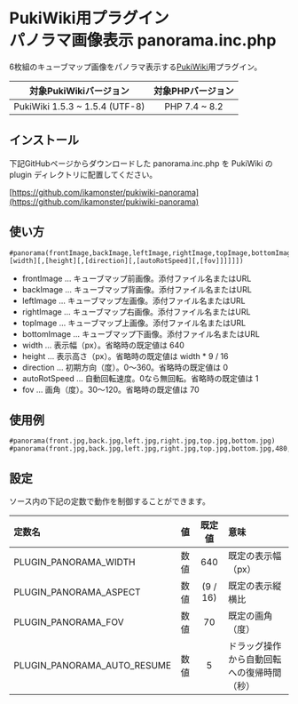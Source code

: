 # PukiWiki用プラグイン<br>パノラマ画像表示 panorama.inc.php

6枚組のキューブマップ画像をパノラマ表示する[PukiWiki](https://pukiwiki.osdn.jp/)用プラグイン。

|対象PukiWikiバージョン|対象PHPバージョン|
|:---:|:---:|
|PukiWiki 1.5.3 ~ 1.5.4 (UTF-8)|PHP 7.4 ~ 8.2|

## インストール

下記GitHubページからダウンロードした panorama.inc.php を PukiWiki の plugin ディレクトリに配置してください。

[https://github.com/ikamonster/pukiwiki-panorama](https://github.com/ikamonster/pukiwiki-panorama)

## 使い方

```
#panorama(frontImage,backImage,leftImage,rightImage,topImage,bottomImage[,[width][,[height][,[direction][,[autoRotSpeed][,[fov]]]]]])
```

* frontImage … キューブマップ前画像。添付ファイル名またはURL
* backImage … キューブマップ背画像。添付ファイル名またはURL
* leftImage … キューブマップ左画像。添付ファイル名またはURL
* rightImage … キューブマップ右画像。添付ファイル名またはURL
* topImage … キューブマップ上画像。添付ファイル名またはURL
* bottomImage … キューブマップ下画像。添付ファイル名またはURL
* width … 表示幅（px）。省略時の既定値は 640
* height … 表示高さ（px）。省略時の既定値は width * 9 / 16
* direction … 初期方向（度）。0～360。省略時の既定値は 0
* autoRotSpeed … 自動回転速度。0なら無回転。省略時の既定値は 1
* fov … 画角（度）。30～120。省略時の既定値は 70

## 使用例

```
#panorama(front.jpg,back.jpg,left.jpg,right.jpg,top.jpg,bottom.jpg)
#panorama(front.jpg,back.jpg,left.jpg,right.jpg,top.jpg,bottom.jpg,480,360,-30,-1,100)
```

## 設定

ソース内の下記の定数で動作を制御することができます。

|定数名|値|既定値|意味|
|:---|:---:|:---:|:---|
|PLUGIN_PANORAMA_WIDTH|数値|640|既定の表示幅（px）|
|PLUGIN_PANORAMA_ASPECT|数値|(9 / 16)|既定の表示縦横比|
|PLUGIN_PANORAMA_FOV|数値|70|既定の画角（度）|
|PLUGIN_PANORAMA_AUTO_RESUME|数値|5|ドラッグ操作から自動回転への復帰時間（秒）|
